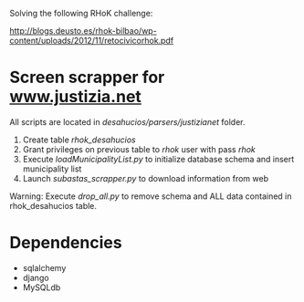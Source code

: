Solving the following RHoK challenge:

http://blogs.deusto.es/rhok-bilbao/wp-content/uploads/2012/11/retocivicorhok.pdf

# Screen scrapper for www.justizia.net

All scripts are located in *desahucios/parsers/justizianet* folder.

1. Create table *rhok_desahucios*
2. Grant privileges on previous table to *rhok* user with pass *rhok*
3. Execute *loadMunicipalityList.py* to initialize database schema and insert municipality list
4. Launch *subastas_scrapper.py* to download information from web


Warning: Execute *drop_all.py* to remove schema and ALL data contained in rhok_desahucios table. 

# Dependencies

* sqlalchemy
* django
* MySQLdb
